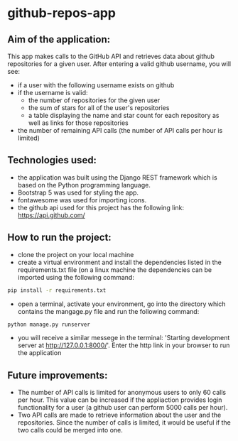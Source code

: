 # github-repos-app

## Aim of the application:
This app makes calls to the GitHub API and retrieves data about github repositories for a given user.
After entering a valid github username, you will see:
- if a user with the following username exists on github
- if the username is valid:
  - the number of repositories for the given user
  - the sum of stars for all of the user's repositories
  - a table displaying the name and star count for each repository as well as links for those repositories
- the number of remaining API calls (the number of API calls per hour is limited)

## Technologies used:
- the application was built using the Django REST framework which is based on the Python programming language. 
- Bootstrap 5 was used for styling the app. 
- fontawesome was used for importing icons. 
- the github api used for this project has the following link: https://api.github.com/

## How to run the project:
- clone the project on your local machine
- create a virtual environment and install the dependencies listed in the requirements.txt file (on a linux machine the dependencies can be imported using the following command: 
```bash
pip install -r requirements.txt 
```
- open a terminal, activate your environment, go into the directory which contains the mangage.py file and run the following command: 
```bash
python manage.py runserver
```
- you will receive a similar messege in the terminal: 'Starting development server at http://127.0.0.1:8000/'. Enter the http link in your browser to run the application

## Future improvements:
- The number of API calls is limited for anonymous users to only 60 calls per hour. This value can be increased if the appliaction provides login functionality for a user (a github user can perform 5000 calls per hour). 
- Two API calls are made to retrieve information about the user and the repositories. Since the number of calls is limited, it would be useful if the two calls could be merged into one.

